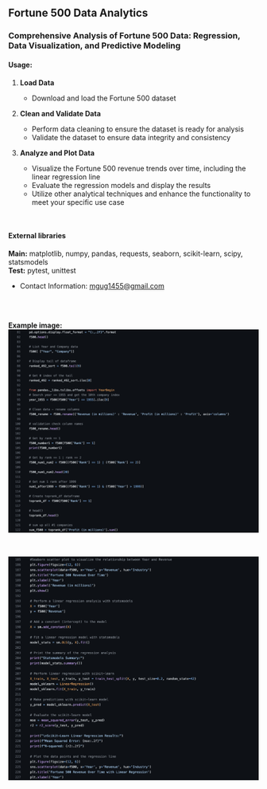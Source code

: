 ## Fortune 500 Data Analytics

### Comprehensive Analysis of Fortune 500 Data: Regression, Data Visualization, and Predictive Modeling

#### Usage:

1. **Load Data**
   - Download and load the Fortune 500 dataset
  
2. **Clean and Validate Data**
   - Perform data cleaning to ensure the dataset is ready for analysis
   - Validate the dataset to ensure data integrity and consistency
  
3. **Analyze and Plot Data**
   - Visualize the Fortune 500 revenue trends over time, including the linear regression line
   - Evaluate the regression models and display the results
   - Utilize other analytical techniques and enhance the functionality to meet your specific use case
  
<br>

#### External libraries #### 
**Main:** matplotlib, numpy, pandas, requests, seaborn, scikit-learn, scipy, statsmodels
<br>
**Test:** pytest, unittest

- Contact Information: [mgug1455@gmail.com](mailto:mgug1455@gmail.com)
<br>
<br>

**Example image:**
![Fortune500 Example Screen 1](/assets/Fortune500_screen1.png)

<br>

![Fortune500 Example Screen 1](/assets/Fortune500_screen2.png)

